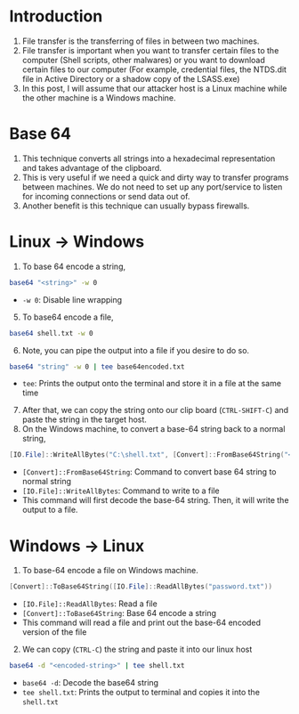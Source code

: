 # Introduction
1. File transfer is the transferring of files in between two machines.
2. File transfer is important when you want to transfer certain files to the computer (Shell scripts, other malwares) or you want to download certain files to our computer (For example, credential files, the NTDS.dit file in Active Directory or a shadow copy of the LSASS.exe)
3. In this post, I will assume that our attacker host is a Linux machine while the other machine is a Windows machine.

# Base 64
1. This technique converts all strings into a hexadecimal representation and takes advantage of the clipboard.
2. This is very useful if we need a quick and dirty way to transfer programs between machines. We do not need to set up any port/service to listen for incoming connections or send data out of.
3. Another benefit is this technique can usually bypass firewalls.

# Linux -> Windows 
1. To base 64 encode a string,
```sh
base64 "<string>" -w 0
```
- `-w 0`: Disable line wrapping
5. To base64 encode a file,
```sh
base64 shell.txt -w 0
```
6. Note, you can pipe the output into a file if you desire to do so.
```sh
base64 "string" -w 0 | tee base64encoded.txt
```
- `tee`: Prints the output onto the terminal and store it in a file at the same time
7. After that, we can copy the string onto our clip board (`CTRL-SHIFT-C`) and paste the string in the target host. 
8. On the Windows machine, to convert a base-64 string back to a normal string,
```powershell
[IO.File]::WriteAllBytes("C:\shell.txt", [Convert]::FromBase64String("<Base-64 String>"))
```
- `[Convert]::FromBase64String`: Command to convert base 64 string to normal string
- `[IO.File]::WriteAllBytes`: Command to write to a file
- This command will first decode the base-64 string. Then, it will write the output to a file.

# Windows -> Linux
1. To base-64 encode a file on Windows machine.
```powershell
[Convert]::ToBase64String([IO.File]::ReadAllBytes("password.txt"))
```
- `[IO.File]::ReadAllBytes`: Read a file 
- `[Convert]::ToBase64String`: Base 64 encode a string
- This command will read a file and print out the base-64 encoded version of the file
2. We can copy (`CTRL-C`) the string and paste it into our linux host
```sh
base64 -d "<encoded-string>" | tee shell.txt
```
- `base64 -d`: Decode the base64 string
- `tee shell.txt`: Prints the output to terminal and copies it into the `shell.txt`
